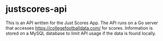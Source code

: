 # justscores-api

This is an API written for the Just Scores App.
The API runs on a Go server that accesses https://collegefootballdata.com/ for scores.
Information is stored on a MySQL database to limit API usage if the data is found locally.
